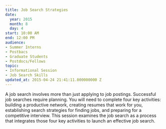 ```yaml
---
title: Job Search Strategies
date:
  year: 2015
  month: 8
  day: 4
start: 10:00 AM
end: 12:00 PM
audience:
- Summer Interns
- Postbacs
- Graduate Students
- Postdocs/Fellows
topic:
- Informational Session
- Job Search Skills
updated_at: 2015-04-24 21:41:11.000000000 Z
---
```

A job search involves more than just applying to job postings.
Successful job searches require planning. You will need to complete four
key activities: building a productive network, creating resumes that
work for you, establishing search strategies for finding jobs, and
preparing for a competitive interview. This session examines the job
search as a process that integrates those four key activities to launch
an effective job search.
